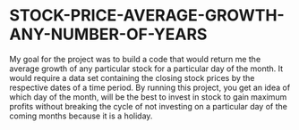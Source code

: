 # STOCK-PRICE-AVERAGE-GROWTH-ANY-NUMBER-OF-YEARS
My goal for the project was to build a code that would return me the average growth of any particular stock for a particular day of the month. It would require a data set containing the closing stock prices by the respective dates of a time period.
By running this project, you get an idea of which day of the month, will be the best to invest in stock to gain maximum profits without breaking the cycle of not investing on a particular day of the coming months because it is a holiday. 
